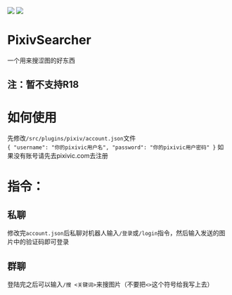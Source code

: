 ![](https://img.shields.io/badge/Python-%3E%3D3.7-blue) ![](https://img.shields.io/badge/Nonebot2-%3E%3D2.0.0b4-pink)
# PixivSearcher
一个用来搜涩图的好东西  
## 注：暂不支持R18

# 如何使用
先修改`/src/plugins/pixiv/account.json`文件  
`{
  "username": "你的pixivic用户名",
  "password": "你的pixivic用户密码"
}`
如果没有账号请先去pixivic.com去注册

# 指令：
## 私聊
修改完`account.json`后私聊对机器人输入`/登录`或`/login`指令，然后输入发送的图片中的验证码即可登录

## 群聊
登陆完之后可以输入`/搜 <关键词>`来搜图片（不要把`<>`这个符号给我写上去）
